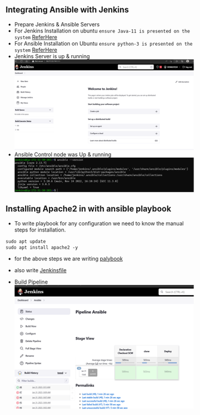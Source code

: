 Integrating Ansible with Jenkins
--------------------------------

* Prepare Jenkins & Ansible Servers
* For Jenkins Installation on ubuntu `ensure Java-11 is presented on the system` [ReferHere](https://www.jenkins.io/doc/book/installing/linux/#debianubuntu)
* For Ansible Installation on Ubuntu `ensure python-3 is presented on the system` [ReferHere](https://docs.ansible.com/ansible/latest/installation_guide/installation_distros.html#installing-ansible-on-ubuntu)
* Jenkins Server is up & running
![PreView](JA.png)
* Ansible Control node was Up & running
![PreView](JA1.png)


Installing Apache2 in with ansible playbook
--------------------------------------------

* To write playbook for any configuration we need to know the manual steps for installation.
```
sudo apt update
sudo apt install apache2 -y
```
* for the above steps we are writing [palybook](https://github.com/GUDAPATIVENKATESH/Ansible/blob/main/apache2.yml)
* also write [Jenkinsfile](https://github.com/GUDAPATIVENKATESH/Ansible/blob/main/Jenkinsfile)

* Build Pipeline
![PreView](JA2.png)